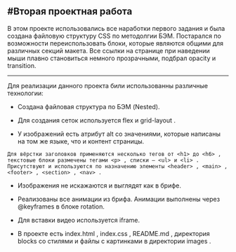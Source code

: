 #Вторая проектная работа
---
В этом проекте использовались все наработки первого задания и была создана файловую структуру CSS по методолгии БЭМ.
Постарался по возможности переиспользовать блоки, которые являются общими для различных секций макета.
Все ссылки на странице при наведении мыши плавно становиться немного прозрачными, подбрал opacity и transition.
___
Для реализации данного проекта били использованны различные технологии:

* Создана файловая структура по БЭМ (Nested).

* Для создания сеток используется flex и grid-layout .

* У изображений есть атрибут alt со значениями, которые написаны на том же языке, что и контент страницы.
```
Для вёрстки заголовков применяются несколько тегов от <h1> до <h6> , текстовые блоки размечены тегами <p> , списки — <ul> и <li> .
Присутствуют и используются по назначению элементы <header> , <main> , <footer> , <section> , <nav> .
```
* Изображения не искажаются и выглядят как в брифе.

* Реализованы все анимации из брифа. Анимации выполнены через @keyframes в блоке rotation.

* Для вставки видео используется iframe.

* В проекте есть index.html , index.css , README.md , директория blocks со стилями и файлы с картинками в директории images .
